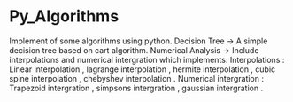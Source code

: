 # Py_Algorithms
Implement of some algorithms using python.
Decision Tree -> A simple decision tree based on cart algorithm.
Numerical Analysis -> Include interpolations and numerical intergration which implements:
Interpolations : Linear interpolation , lagrange interpolation , hermite interpolation ,  cubic spine interpolation , chebyshev interpolation .
Numerical intergration : Trapezoid intergration , simpsons intergration , gaussian intergration .
